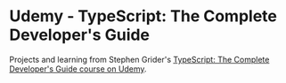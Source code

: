# Udemy - TypeScript: The Complete Developer's Guide

Projects and learning from Stephen Grider's [TypeScript: The Complete Developer's Guide course on Udemy](https://www.udemy.com/course/typescript-the-complete-developers-guide/).
